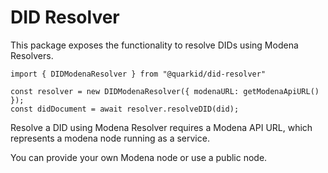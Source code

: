 # DID Resolver
This package exposes the functionality to resolve DIDs using Modena Resolvers.

```
import { DIDModenaResolver } from "@quarkid/did-resolver"

const resolver = new DIDModenaResolver({ modenaURL: getModenaApiURL() });
const didDocument = await resolver.resolveDID(did);
```

Resolve a DID using Modena Resolver requires a Modena API URL, which represents a modena node running as a service.

You can provide your own Modena node or use a public node.